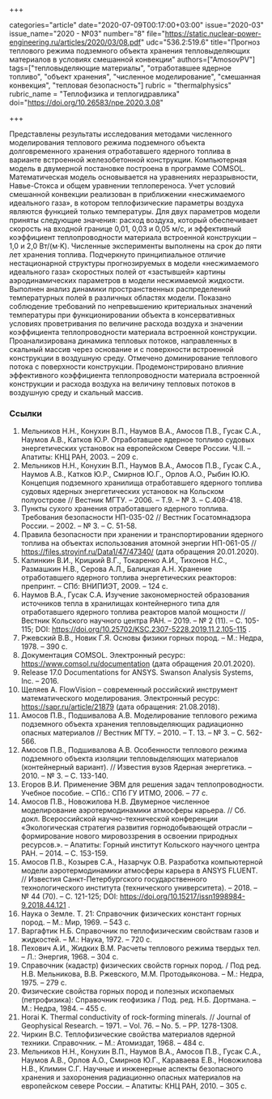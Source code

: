 +++

categories="article"
date="2020-07-09T00:17:00+03:00"
issue="2020-03"
issue_name="2020 - №03"
number="8"
file="https://static.nuclear-power-engineering.ru/articles/2020/03/08.pdf"
udc="536.2:519.6"
title="Прогноз теплового режима подземного объекта хранения тепловыделяющих материалов в условиях смешанной конвекции"
authors=["AmosovPV"]
tags=["тепловыделяющие материалы", "отработавшее ядерное топливо", "объект хранения", "численное моделирование", "смешанная конвекция", "тепловая безопасность"]
rubric = "thermalphysics"
rubric_name = "Теплофизика и теплогидравлика"
doi="https://doi.org/10.26583/npe.2020.3.08"

+++

Представлены результаты исследования методами численного моделирования теплового режима подземного объекта долговременного хранения отработавшего ядерного топлива в варианте встроенной железобетонной конструкции. Компьютерная модель в двумерной постановке построена в программе COMSOL. Математическая модель основывается на уравнениях неразрывности, Навье-Стокса и общем уравнении теплопереноса. Учет условий смешанной конвекции реализован в приближении «несжимаемого идеального газа», в котором теплофизические параметры воздуха являются функцией только температуры. Для двух параметров модели приняты следующие значения: расход воздуха, который обеспечивает скорость на входной границе 0,01, 0,03 и 0,05 м/с, и эффективный коэффициент теплопроводности материала встроенной конструкции – 1,0 и 2,0 Вт/(м⋅K). Численные эксперименты выполнены на срок до пяти лет хранения топлива. Подчеркнуто принципиальное отличие нестационарной структуры прогнозируемых в модели «несжимаемого идеального газа» скоростных полей от «застывшей» картины аэродинамических параметров в модели несжимаемой жидкости. Выполнен анализ динамики пространственных распределений температурных полей в различных областях модели. Показано соблюдение требований по непревышению критериальных значений температуры при функционировании объекта в консервативных условиях проветривания по величине расхода воздуха и значении коэффициента теплопроводности материала встроенной конструкции. Проанализирована динамика тепловых потоков, направленных в скальный массив через основание и с поверхности встроенной конструкции в воздушную среду. Отмечено доминирование теплового потока с поверхности конструкции. Продемонстрировано влияние эффективного коэффициента теплопроводности материала встроенной конструкции и расхода воздуха на величину тепловых потоков в воздушную среду и скальный массив.

### Ссылки

1. Мельников Н.Н., Конухин В.П., Наумов В.А., Амосов П.В., Гусак С.А., Наумов А.В., Катков Ю.Р. Отработавшее ядерное топливо судовых энергетических установок на европейском Севере России. Ч.II. – Апатиты: КНЦ РАН, 2003. – 209 с.
2. Мельников Н.Н., Конухин В.П., Наумов В.А., Амосов П.В., Гусак С.А., Наумов А.В., Катков Ю.Р., Смирнов Ю.Г., Орлов А.О., Рыбин Ю.Ю. Концепция подземного хранилища отработавшего ядерного топлива судовых ядерных энергетических установок на Кольском полуострове // Вестник МГТУ. – 2006. – Т.9. – № 3. – С.408-418.
3. Пункты сухого хранения отработавшего ядерного топлива. Требования безопасности НП-035-02 // Вестник Госатомнадзора России. – 2002. – № 3. – С. 51-58.
4. Правила безопасности при хранении и транспортировании ядерного топлива на объектах использования атомной энергии НП-061-05 // https://files.stroyinf.ru/Data1/47/47340/ (дата обращения 20.01.2020).
5. Калинкин В.И., Крицкий В.Г., Токаренко А.И., Тихонов Н.С., Размашкин Н.В., Серова А.Л., Балицкая А.Н. Хранение отработавшего ядерного топлива энергетических реакторов: препринт. – СПб: ВНИПИЭТ, 2009. – 124 с.
6. Наумов В.А., Гусак С.А. Изучение закономерностей образования источников тепла в хранилищах контейнерного типа для отработавшего ядерного топлива реакторов малой мощности // Вестник Кольского научного центра РАН. – 2019. – № 2 (11). – С. 105-115; DOI: https://doi.org/10.25702/KSC.2307-5228.2019.11.2.105-115 .
7. Ржевский В.В., Новик Г.Я. Основы физики горных пород. – М.: Недра, 1978. – 390 с.
8. Документация COMSOL. Электронный ресурс: https://www.comsol.ru/documentation (дата обращения 20.01.2020).
9. Release 17.0 Documentations for ANSYS. Swanson Analysis Systems, Inc. – 2016.
10. Щеляев А. FlowVision – современный российский инструмент математического моделирования. Электронный ресурс: https://sapr.ru/article/21879 (дата обращения: 21.08.2018).
11. Амосов П.В., Подшивалова А.В. Моделирование теплового режима подземного объекта хранения тепловыделяющих радиационно опасных материалов // Вестник МГТУ. – 2010. – Т. 13. – № 3. – С. 562-566.
12. Амосов П.В., Подшивалова А.В. Особенности теплового режима подземного объекта изоляции тепловыделяющих материалов (контейнерный вариант). // Известия вузов Ядерная энергетика. – 2010. – № 3. – С. 133-140.
13. Егоров В.И. Применение ЭВМ для решения задач теплопроводности. Учебное пособие. – СПб.: СПб ГУ ИТМО, 2006. – 77 с.
14. Амосов П.В., Новожилова Н.В. Двумерное численное моделирование аэротермодинамики атмосферы карьера. // Сб. докл. Всероссийской научно-технической конференции «Экологическая стратегия развития горнодобывающей отрасли – формирование нового мировоззрения в освоении природных ресурсов.». – Апатиты: Горный институт Кольского научного центра РАН. – 2014. – С. 153-159.
15. Амосов П.В., Козырев С.А., Назарчук О.В. Разработка компьютерной модели аэротермодинамики атмосферы карьера в ANSYS FLUENT. // Известия Санкт-Петербургского государственного технологического института (технического университета). – 2018. – № 44 (70). – С. 121-125; DOI: https://doi.org/10.15217/issn1998984-9.2018.44.121 .
16. Наука о Земле. Т. 21: Справочник физических констант горных пород. – М.: Мир, 1969. – 543 с.
17. Варгафтик Н.Б. Справочник по теплофизическим свойствам газов и жидкостей. – М.: Наука, 1972. – 720 с.
18. Пехович А.И., Жидких В.М. Расчеты теплового режима твердых тел. – Л.: Энергия, 1968. – 304 с.
19. Справочник (кадастр) физических свойств горных пород. / Под ред. Н.В. Мельникова, В.В. Ржевского, М.М. Протодьяконова. – М.: Недра, 1975. – 279 с.
20. Физические свойства горных пород и полезных ископаемых (петрофизика): Справочник геофизика / Под. ред. Н.Б. Дортмана. – М.: Недра, 1984. – 455 с.
21. Horai K. Thermal conductivity of rock-forming minerals. // Journal of Geophysical Research. – 1971. – Vol. 76. – No. 5. – PP. 1278-1308.
22. Чиркин В.С. Теплофизические свойства материалов ядерной техники. Справочник. – М.: Атомиздат, 1968. – 484 с.
23. Мельников Н.Н., Конухин В.П., Наумов В.А., Амосов П.В., Гусак С.А., Наумов А.В., Орлов А.О., Смирнов Ю.Г., Караваева Е.В., Новожилова Н.В., Климин С.Г. Научные и инженерные аспекты безопасного хранения и захоронения радиационно опасных материалов на европейском севере России. – Апатиты: КНЦ РАН, 2010. – 305 с.